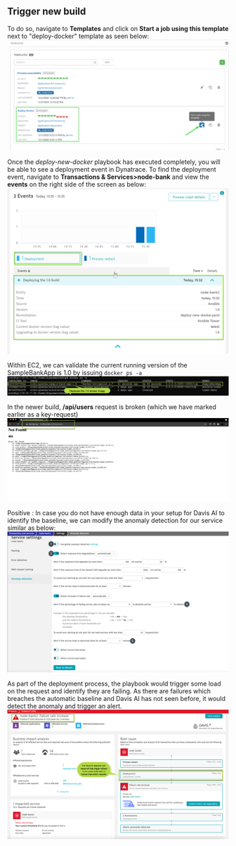 ## Trigger new build
To do so, navigate to **Templates** and click on **Start a job using this template** next to "deploy-docker" template as seen below:
![Ansible-Docker](../../../assets/images/docker-deployment-launch.png)

Once the *deploy-new-docker* playbook has executed completely, you will be able to see a deployment event in Dynatrace. To find the deployment event, navigate to **Transactions & Services>node-bank** and view the **events** on the right side of the screen as below:
![Ansible-Docker](../../../assets/images/Deployment-event-1.png)

Within EC2, we can validate the current running version of the SampleBankApp is 1.0 by issuing `docker ps -a`
![Docker-deployed](../../../assets/images/docker-deployed.png)

In the newer build, **/api/users** request is broken (which we have marked earlier as a key-request)
![api-user-failing](../../../assets/images/Regression.png)

Positive
: In case you do not have enough data in your setup for Davis AI to identify the baseline, we can modify the anomaly detection for our service similar as below:
![api-user-threshold](../../../assets/images/anomaly-detection-service.png)

As part of the deployment process, the playbook would trigger some load on the request and identify they are failing. As there are failures which breaches the automatic baseline and Davis AI has not seen before, it would detect the anomaly and trigger an alert.
![problem-triggered](../../../assets/images/Problem-detection-for-rollback.png)


